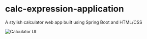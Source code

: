 # calc-expression-application
A stylish calculator web app built using Spring Boot and HTML/CSS

![Calculator UI](screenshot/WEB-Calculator-UI.png)
